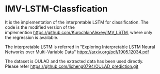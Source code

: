 # IMV-LSTM-Classfication
It is the  implementation of the interpretable LSTM for classification. The code is the modified version of the implemention https://github.com/KurochkinAlexey/IMV_LSTM, where only the regression is available.

The interpretable LSTM is referred in "Exploring Interpretable LSTM Neural Networks over Multi-Variable Data" https://arxiv.org/pdf/1905.12034.pdf

The dataset is OULAD and the extracted data has been used directly. Please refer https://github.com/licheng0794/OULAD_prediction.git
